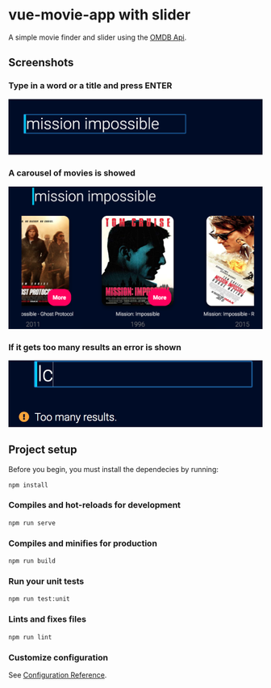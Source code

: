 # vue-movie-app with slider

A simple movie finder and slider using the [OMDB Api](http://www.omdbapi.com/).

## Screenshots

### Type in a word or a title and press ENTER
![Type](./public/screenshots/typed.png)

### A carousel of movies is showed
![Carousel](./public/screenshots/carousel.png)

### If it gets too many results an error is shown
![Error](./public/screenshots/error.png)




## Project setup
Before you begin, you must install the dependecies by running:
```
npm install
```
### Compiles and hot-reloads for development
```
npm run serve
```

### Compiles and minifies for production
```
npm run build
```

### Run your unit tests
```
npm run test:unit
```

### Lints and fixes files
```
npm run lint
```

### Customize configuration
See [Configuration Reference](https://cli.vuejs.org/config/).
